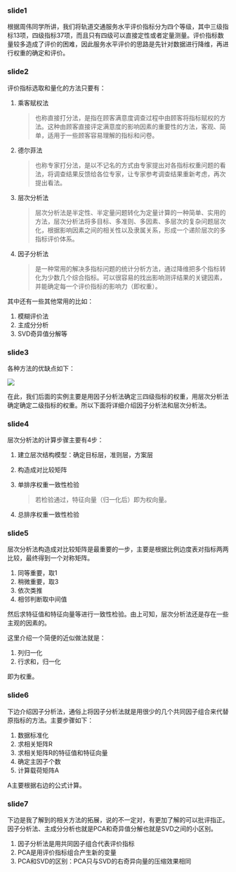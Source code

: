 ### slide1

根据周伟同学所讲，我们将轨道交通服务水平评价指标分为四个等级，其中三级指标13项，四级指标37项，而且只有四级可以直接定性或者定量测量。评价指标数量较多造成了评价的困难，因此服务水平评价的思路是先针对数据进行降维，再进行权重的确定和评价。

### slide2

评价指标选取和量化的方法只要有：

1. 乘客赋权法

   > 也称直接打分法，是指在顾客满意度调查过程中由顾客将指标赋权的方法。这种由顾客直接评定满意度的影响因素的重要性的方法，客观、简单，适用于一些顾客容易理解的指标和问卷。

2. 德尔菲法

   > 也称专家打分法，是以不记名的方式由专家提出对各指标权重问题的看法，将调查结果反馈给各位专家，让专家参考调查结果重新考虑，再次提出看法。

3. 层次分析法

   > 层次分析法是半定性、半定量问题转化为定量计算的一种简单、实用的方法，层次分析法将多目标、多准则、多因素、多层次的复杂问题层次化，根据影响因素之间的相关性以及隶属关系，形成一个递阶层次的多指标评价体系。

4. 因子分析法

   > 是一种常用的解决多指标问题的统计分析方法，通过降维把多个指标转化为少数几个综合指标。可以很容易的找出影响测评结果的关键因素，并能确定每一个评价指标的影响力（即权重）。

   

其中还有一些其他常用的比如：

1. 模糊评价法
2. 主成分分析
3. SVD奇异值分解等

### slide3

各种方法的优缺点如下：

![](https://i.loli.net/2019/06/10/5cfdbe46ae9b538666.png)

在此，我们后面的实例主要是用因子分析法确定三四级指标的权重，用层次分析法确定确定二级指标的权重。所以下面将详细介绍因子分析法和层次分析法。

### slide4

层次分析法的计算步骤主要有4步：

1. 建立层次结构模型：确定目标层，准则层，方案层

2. 构造成对比较矩阵

3. 单排序权重一致性检验

   > 若检验通过，特征向量（归一化后）即为权向量。

4. 总排序权重一致性检验

### slide5

层次分析法构造成对比较矩阵是最重要的一步，主要是根据比例边度表对指标两两比较，最终得到一个对称矩阵。

1. 同等重要，取1
2. 稍微重要，取3
3. 依次类推
4. 相邻判断取中间值

然后求特征值和特征向量等进行一致性检验。由上可知，层次分析法还是存在一些主观的因素的。

这里介绍一个简便的近似做法就是：

1. 列归一化
2. 行求和，归一化

即为权重。

### slide6

下边介绍因子分析法，通俗上将因子分析法就是用很少的几个共同因子组合来代替原指标的方法。主要步骤如下：

1. 数据标准化
2. 求相关矩阵R
3. 求相关矩阵R的特征值和特征向量
4. 确定主因子个数
5. 计算载荷矩阵A 

A主要根据右边的公式计算。

### slide7

下边是我了解到的相关方法的拓展，说的不一定对，有更加了解的可以批评指正。因子分析法、主成分分析也就是PCA和奇异值分解也就是SVD之间的小区别。

1. 因子分析法是用共同因子组合代表评价指标
2. PCA是用评价指标组合产生新的变量
3. PCA和SVD的区别：PCA只与SVD的右奇异向量的压缩效果相同